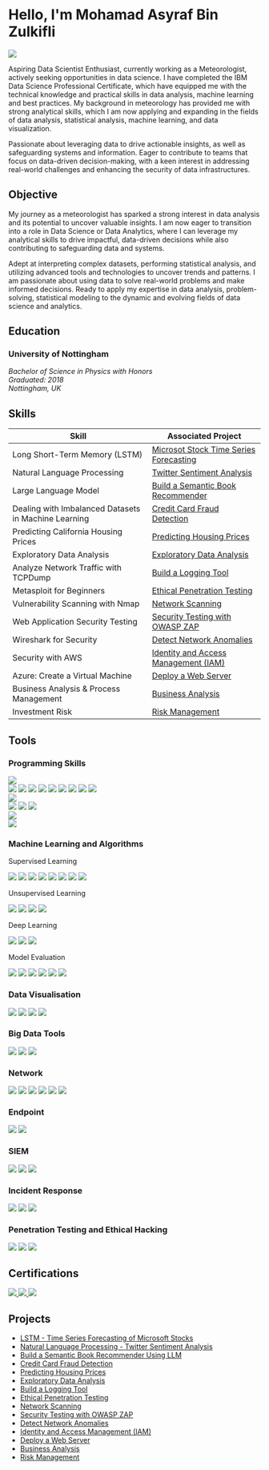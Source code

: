 # Hello, I'm Mohamad Asyraf Bin Zulkifli
<a href="https://www.linkedin.com/in/asyrafzf/"><img src="https://img.shields.io/badge/-LinkedIn-0072b1?&style=for-the-badge&logo=linkedin&logoColor=white" /></a>

Aspiring Data Scientist Enthusiast, currently working as a Meteorologist, actively seeking opportunities in data science. I have completed the IBM Data Science Professional Certificate, which have equipped me with the technical knowledge and practical skills in data analysis, machine learning and best practices. My background in meteorology has provided me with strong analytical skills, which I am now applying and expanding in the fields of data analysis, statistical analysis, machine learning, and data visualization. 

Passionate about leveraging data to drive actionable insights, as well as safeguarding systems and information. Eager to contribute to teams that focus on data-driven decision-making, with a keen interest in addressing real-world challenges and enhancing the security of data infrastructures.


## Objective

My journey as a meteorologist has sparked a strong interest in data analysis and its potential to uncover valuable insights. I am now eager to transition into a role in Data Science or Data Analytics, where I can leverage my analytical skills to drive impactful, data-driven decisions while also contributing to safeguarding data and systems.

Adept at interpreting complex datasets, performing statistical analysis, and utilizing advanced tools and technologies to uncover trends and patterns. I am passionate about using data to solve real-world problems and make informed decisions. Ready to apply my expertise in data analysis, problem-solving, statistical modeling to the dynamic and evolving fields of data science and analytics.


## Education

### University of Nottingham

*Bachelor of Science in Physics with Honors*  
*Graduated: 2018*  
*Nottingham, UK*

## Skills

| Skill                                         | Associated Project         |
|-----------------------------------------------|----------------------------|
| Long Short-Term Memory (LSTM)     | <a href="https://github.com/asyrafzf95/LSTM-Time-Series-Forecasting---Microsoft-Stock">Microsot Stock Time Series Forecasting</a>|
| Natural Language Processing       | <a href="https://github.com/asyrafzf95/NLP-Twitter-Sentiment-Analysis/tree/main">Twitter Sentiment Analysis  </a>|
| Large Language Model        | <a href="https://github.com/asyrafzf95/LargeLanguageModel-LLM--Build-a-Semantic-Book-Recommender">Build a Semantic Book Recommender</a>|
| Dealing with Imbalanced Datasets in Machine Learning         | <a href="https://github.com/asyrafzf95/Credit-Card-Fraud-Detection">Credit Card Fraud Detection</a>|
| Predicting California Housing Prices         | <a href="https://github.com/asyrafzf95/Predicting-Housing-Prices">Predicting Housing Prices</a>|
| Exploratory Data Analysis         | <a href="https://github.com/asyrafzf95/Exploratory-Data-Analysis-on-Covid-19-in-India">Exploratory Data Analysis</a>|
| Analyze Network Traffic with TCPDump          | <a href="https://www.coursera.org/account/accomplishments/verify/ZPSK93GU103Q">Build a Logging Tool</a>|
| Metasploit for Beginners | <a href="https://www.coursera.org/account/accomplishments/verify/HZV1EV6MWQZD">Ethical Penetration Testing</a>|
| Vulnerability Scanning with Nmap         | <a href="https://www.coursera.org/account/accomplishments/verify/O14I6CUXJXE3">Network Scanning</a>|
| Web Application Security Testing     | <a href="https://www.coursera.org/account/accomplishments/verify/85S6VS196XIC">Security Testing with OWASP ZAP</a>|
| Wireshark for Security                  | <a href="https://www.coursera.org/account/accomplishments/verify/H8L4IXXON112">Detect Network Anomalies</a>|
| Security with AWS | <a href="https://www.coursera.org/account/accomplishments/verify/49JX520CRWDU">Identity and Access Management (IAM)<a>|
| Azure: Create a Virtual Machine | <a href="https://www.coursera.org/account/accomplishments/verify/XUSILJ88YBAP">Deploy a Web Server<a>|
| Business Analysis & Process Management | <a href="https://www.coursera.org/account/accomplishments/verify/XUSILJ88YBAP">Business Analysis<a>|
| Investment Risk | <a href="https://www.coursera.org/account/accomplishments/verify/7VDGTHMLPE82">Risk Management<a>|

## Tools

### Programming Skills 
 <img src="https://img.shields.io/badge/-Python-3776AB?&style=for-the-badge&logo=Python&logoColor=white" />

<div>
<div>
    <img src="https://img.shields.io/badge/-Pandas-150458?&style=for-the-badge&logo=Pandas&logoColor=white" />
    <img src="https://img.shields.io/badge/-NumPy-013243?&style=for-the-badge&logo=NumPy&logoColor=white" />
  <img src="https://img.shields.io/badge/-SciPy-8C8C8C?&style=for-the-badge&logo=SciPy&logoColor=white" />
<img src="https://img.shields.io/badge/-Scikit_learn-F7931E?&style=for-the-badge&logo=scikit-learn&logoColor=white" />
<img src="https://img.shields.io/badge/-TensorFlow-FF6F00?&style=for-the-badge&logo=TensorFlow&logoColor=white" />
<img src="https://img.shields.io/badge/-Keras-D00000?&style=for-the-badge&logo=Keras&logoColor=white" />
<img src="https://img.shields.io/badge/-Matplotlib-11557C?&style=for-the-badge&logo=Matplotlib&logoColor=white" />
<img src="https://img.shields.io/badge/-Seaborn-6C9BCF?&style=for-the-badge&logo=Seaborn&logoColor=white" />
<img src="https://img.shields.io/badge/-PyTorch-EE4C2C?&style=for-the-badge&logo=PyTorch&logoColor=white" />

</div>

 <img src="https://img.shields.io/badge/-SQL-003B57?&style=for-the-badge&logo=MySQL&logoColor=white" />

 <div>
     
 <div>
    <img src="https://img.shields.io/badge/-MySQL-00758F?&style=for-the-badge&logo=MySQL&logoColor=white" />
    <img src="https://img.shields.io/badge/-PostgreSQL-4169E1?&style=for-the-badge&logo=PostgreSQL&logoColor=white" />
    <img src="https://img.shields.io/badge/-MS_SQL_Server-CC2927?&style=for-the-badge&logo=Microsoft-SQL-Server&logoColor=white" />
</div>

<img src="https://img.shields.io/badge/-Shell-89E051?&style=for-the-badge&logo=Shell&logoColor=white" />
 <div>
    <img src="https://img.shields.io/badge/-Bash-4EAA25?&style=for-the-badge&logo=Bash&logoColor=white" />
</div>

### Machine Learning and Algorithms
Supervised Learning
<div>
    <img src="https://img.shields.io/badge/-Linear_Regression-0066CC?&style=for-the-badge&logo=Python&logoColor=white" />
    <img src="https://img.shields.io/badge/-Logistic_Regression-0099FF?&style=for-the-badge&logo=Python&logoColor=white" />
    <img src="https://img.shields.io/badge/-Decision_Trees-FFD700?&style=for-the-badge&logo=Python&logoColor=white" />
  <img src="https://img.shields.io/badge/-Random_Forests-228B22?&style=for-the-badge&logo=Python&logoColor=white" />
<img src="https://img.shields.io/badge/-SVM-800080?&style=for-the-badge&logo=Python&logoColor=white" />
<img src="https://img.shields.io/badge/-GBM-FF6347?&style=for-the-badge&logo=Python&logoColor=white" />
<img src="https://img.shields.io/badge/-XGBoost-DD4B39?&style=for-the-badge&logo=XGBoost&logoColor=white" />
<img src="https://img.shields.io/badge/-GBM-FF6347?&style=for-the-badge&logo=Python&logoColor=white" />

</div>

Unsupervised Learning 
<div>
    <img src="https://img.shields.io/badge/-K--Means-008CBA?&style=for-the-badge&logo=Python&logoColor=white" />
    <img src="https://img.shields.io/badge/-Hierarchical_Clustering-00BFFF?&style=for-the-badge&logo=Python&logoColor=white" />
    <img src="https://img.shields.io/badge/-PCA-FFD700?&style=for-the-badge&logo=Python&logoColor=white" />
  <img src="https://img.shields.io/badge/-t--SNE-8A2BE2?&style=for-the-badge&logo=Python&logoColor=white" />

</div>

Deep Learning
<div>
    <img src="https://img.shields.io/badge/-TensorFlow-FF6F00?&style=for-the-badge&logo=TensorFlow&logoColor=white" />
    <img src="https://img.shields.io/badge/-Keras-D00000?&style=for-the-badge&logo=Keras&logoColor=white" />
 <img src="https://img.shields.io/badge/-PyTorch-EE4C2C?&style=for-the-badge&logo=PyTorch&logoColor=white" />
</div>

Model Evaluation
<div>
    <img src="https://img.shields.io/badge/-Accuracy-4CAF50?&style=for-the-badge&logo=Google&logoColor=white" />
    <img src="https://img.shields.io/badge/-Precision-2196F3?&style=for-the-badge&logo=Google&logoColor=white" />
 <img src="https://img.shields.io/badge/-Recall-FF9800?&style=for-the-badge&logo=Google&logoColor=white" />
     <img src="hhttps://img.shields.io/badge/-F1--score-9C27B0?&style=for-the-badge&logo=Google&logoColor=white" />
     <img src="https://img.shields.io/badge/-ROC--AUC-673AB7?&style=for-the-badge&logo=Google&logoColor=white" />
     <img src="https://img.shields.io/badge/-Confusion_Matrix-8BC34A?&style=for-the-badge&logo=Google&logoColor=white" />
</div>

### Data Visualisation
<div>
    <img src="https://img.shields.io/badge/-Matplotlib-11557C?&style=for-the-badge&logo=Python&logoColor=white" />
    <img src="https://img.shields.io/badge/-Seaborn-3E4B5B?&style=for-the-badge&logo=Python&logoColor=white" />
    <img src="https://img.shields.io/badge/-ggplot2-E61A33?&style=for-the-badge&logo=R&logoColor=white" />
  <img src="https://img.shields.io/badge/-Power_BI-F2C811?&style=for-the-badge&logo=Microsoft-Power-BI&logoColor=white" />
    
</div>

### Big Data Tools
<div>
    <img src="https://img.shields.io/badge/-Hadoop-66CC00?&style=for-the-badge&logo=Apache-Hadoop&logoColor=white" />
    <img src="https://img.shields.io/badge/-Apache_Spark-E25A1C?&style=for-the-badge&logo=Apache-Spark&logoColor=white" />
    <img src="https://img.shields.io/badge/-NoSQL-009688?&style=for-the-badge&logo=Database&logoColor=white" />
    
</div>

### Network
<div>
    <img src="https://img.shields.io/badge/-Wireshark-1679A7?&style=for-the-badge&logo=Wireshark&logoColor=white" />
    <img src="https://img.shields.io/badge/-Suricata-EF3B2D?&style=for-the-badge&logo=Suricata&logoColor=white" />
    <img src="https://img.shields.io/badge/-Zeek-777BB4?&style=for-the-badge&logo=Zeek&logoColor=white" />
  <img src="https://img.shields.io/badge/-Nmap-000000?&style=for-the-badge&logo=Nmap&logoColor=white" />
<img src="https://img.shields.io/badge/-Tcpdump-000000?&style=for-the-badge&logo=Tcpdump&logoColor=white" />
<img src="https://img.shields.io/badge/-pfSense-000000?&style=for-the-badge&logo=pfSense&logoColor=white" />

</div>

### Endpoint
<div>
    <img src="https://img.shields.io/badge/-Microsoft_Defender_for_Endpoint-00A4EF?&style=for-the-badge&logo=Microsoft&logoColor=white" />
    <img src="https://img.shields.io/badge/-Velociraptor-4B275F?&style=for-the-badge&logo=Velociraptor&logoColor=white" />
</div>

### SIEM
<div>
    <img src="https://img.shields.io/badge/-Microsoft_Sentinel-0078D4?&style=for-the-badge&logo=Microsoft&logoColor=white" />
    <img src="https://img.shields.io/badge/-Splunk-000000?&style=for-the-badge&logo=Splunk&logoColor=white" />
    <img src="https://img.shields.io/badge/-Elastic-005571?&style=for-the-badge&logo=Elastic&logoColor=white" />
</div>

### Incident Response
<div>
<img src="https://img.shields.io/badge/-TheHive-FF6F00?&style=for-the-badge&logo=TheHive&logoColor=white" />
<img src="https://img.shields.io/badge/-Cortex_XSOAR-000000?&style=for-the-badge&logo=Cortex_XSOAR&logoColor=white" />
<img src="https://img.shields.io/badge/-X1_Search-000000?&style=for-the-badge&logo=X1-Search&logoColor=white" />
</div>

### Penetration Testing and Ethical Hacking
<div>
<img src="https://img.shields.io/badge/-Kali_Linux-557C8D?&style=for-the-badge&logo=Kali-Linux&logoColor=white" />
<img src="https://img.shields.io/badge/-Metasploit-000000?&style=for-the-badge&logo=Metasploit&logoColor=white" />
<img src="https://img.shields.io/badge/-Nmap-000000?&style=for-the-badge&logo=Nmap&logoColor=white" />

<div> 


## Certifications

<div>
    <a href="https://coursera.org/share/5d4d0f77e2402b0758483cd11782c345" target="_blank">
  <img src="https://img.shields.io/badge/-IBM_Data_Science_Certificate-0064A5?&style=for-the-badge&logo=IBM&logoColor=white" />
</a>
<a href="https://coursera.org/share/b654d9aaf16153edbf9fabdc78117645" target="_blank">
  <img src="https://img.shields.io/badge/-Google_Cybersecurity_Certificate-4285F4?&style=for-the-badge&logo=Google&logoColor=white" />
</a>
  
<a href="https://coursera.org/share/c3b9ea3265172694a669e500c1a2dc35" target="_blank">
  <img src="https://img.shields.io/badge/-Microsoft_Power_BI_Analyst_Certificate-0078D4?&style=for-the-badge&logo=Microsoft&logoColor=white" />
</a>




</div>

## Projects
- <a href="https://github.com/asyrafzf95/LSTM-Time-Series-Forecasting---Microsoft-Stock">LSTM - Time Series Forecasting of Microsoft Stocks</a>
- <a href="https://github.com/asyrafzf95/NLP-Twitter-Sentiment-Analysis/tree/main">Natural Language Processing - Twitter Sentiment Analysis</a>
- <a href="https://github.com/asyrafzf95/LargeLanguageModel-LLM--Build-a-Semantic-Book-Recommender">Build a Semantic Book Recommender Using LLM</a>
- <a href="https://github.com/asyrafzf95/Credit-Card-Fraud-Detection">Credit Card Fraud Detection</a>
- <a href="https://github.com/asyrafzf95/Predicting-Housing-Prices">Predicting Housing Prices</a>
- <a href="https://github.com/asyrafzf95/Exploratory-Data-Analysis-on-Covid-19-in-India">Exploratory Data Analysis</a>
- <a href="https://www.coursera.org/account/accomplishments/verify/ZPSK93GU103Q">Build a Logging Tool</a>
- <a href="https://www.coursera.org/account/accomplishments/verify/HZV1EV6MWQZD">Ethical Penetration Testing</a>
- <a href="https://www.coursera.org/account/accomplishments/verify/O14I6CUXJXE3">Network Scanning</a>
- <a href="https://www.coursera.org/account/accomplishments/verify/85S6VS196XIC">Security Testing with OWASP ZAP</a>
- <a href="https://www.coursera.org/account/accomplishments/verify/H8L4IXXON112">Detect Network Anomalies</a>
- <a href="https://www.coursera.org/account/accomplishments/verify/49JX520CRWDU">Identity and Access Management (IAM)<a>
- <a href="https://www.coursera.org/account/accomplishments/verify/XUSILJ88YBAP">Deploy a Web Server<a>
- <a href="https://www.coursera.org/account/accomplishments/verify/XUSILJ88YBAP">Business Analysis<a>
- <a href="https://www.coursera.org/account/accomplishments/verify/7VDGTHMLPE82">Risk Management<a>
